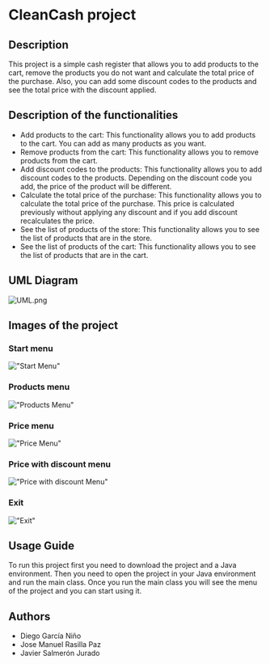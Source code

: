 # CleanCash project
## Description
This project is a simple cash register that allows you to add products to the cart, remove the products you do not want and calculate the total price of the purchase.
Also, you can add some discount codes to the products and see the total price with the discount applied.


## Description of the functionalities
- Add products to the cart: This functionality allows you to add products to the cart. You can add as many products as you want.
- Remove products from the cart: This functionality allows you to remove products from the cart.
- Add discount codes to the products: This functionality allows you to add discount codes to the products. Depending on the discount code you add, the price of the product will be different.
- Calculate the total price of the purchase: This functionality allows you to calculate the total price of the purchase. This price is calculated previously without applying any discount and if you add discount recalculates the price.
- See the list of products of the store: This functionality allows you to see the list of products that are in the store.
- See the list of products of the cart: This functionality allows you to see the list of products that are in the cart.


## UML Diagram
![UML.png](docs/Images/UML.png)
## Images of the project
### Start menu
!["Start Menu"](docs/Images/StartMenu.png)
### Products menu
!["Products Menu"](docs/Images/ProductsMenu.png)
### Price menu
!["Price Menu"](docs/Images/PriceMenu.png)
### Price with discount menu
!["Price with discount Menu"](docs/Images/PriceWithDiscount.png)
### Exit
!["Exit"](docs/Images/Exit.png)


## Usage Guide
To run this project first you need to download the project and a Java environment. Then you need to open the project in your Java environment and run the main class.
Once you run the main class you will see the menu of the project and you can start using it.

## Authors
- Diego García Niño
- Jose Manuel Rasilla Paz
- Javier Salmerón Jurado
